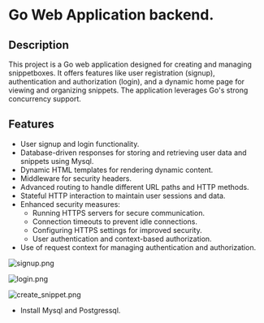 # Go Web Application backend.  

## Description

This project is a Go web application designed for creating and managing snippetboxes. It offers features like user registration (signup), authentication and authorization (login), and a dynamic home page for viewing and organizing snippets. The application leverages Go's strong concurrency support.

## Features

- User signup and login functionality.
- Database-driven responses for storing and retrieving user data and snippets using Mysql. 
- Dynamic HTML templates for rendering dynamic content.
- Middleware for security headers. 
- Advanced routing to handle different URL paths and HTTP methods.
- Stateful HTTP interaction to maintain user sessions and data.
- Enhanced security measures:
  - Running HTTPS servers for secure communication.
  - Connection timeouts to prevent idle connections.
  - Configuring HTTPS settings for improved security.
  - User authentication and context-based authorization.
- Use of request context for managing authentication and authorization.


![signup.png](https://github.com/kalkite/go_web_application/blob/master/signup.png)

![login.png](https://github.com/kalkite/go_web_application/blob/master/login.png)

![create_snippet.png](https://github.com/kalkite/go_web_application/blob/master/create_snippet.png)



* Install Mysql and Postgressql. 
